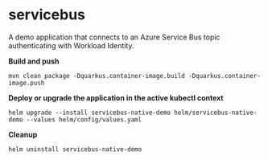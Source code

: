 # servicebus

A demo application that connects to an Azure Service Bus topic authenticating with Workload Identity.

**Build and push**
```shell
mvn clean package -Dquarkus.container-image.build -Dquarkus.container-image.push
```

**Deploy or upgrade the application in the active kubectl context**
```shell
helm upgrade --install servicebus-native-demo helm/servicebus-native-demo --values helm/config/values.yaml
```

**Cleanup**
```shell
helm uninstall servicebus-native-demo
```
